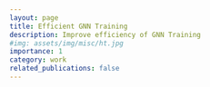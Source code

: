 ```yaml
---
layout: page
title: Efficient GNN Training
description: Improve efficiency of GNN Training
#img: assets/img/misc/ht.jpg
importance: 1
category: work
related_publications: false
---
```

